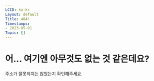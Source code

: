 ```yaml
---
LCID: ko-kr
Layout: default
Title: 404!
Timestamps:
- 2023-05-01
Topic: []
---
```


# 어... 여기엔 아무것도 없는 것 같은데요?

주소가 잘못되지는 않았는지 확인해주세요.
